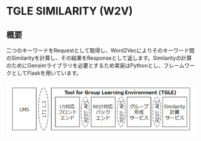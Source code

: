 # TGLE SIMILARITY (W2V)

## 概要

二つのキーワードをRequestとして取得し、Word2Vecによりそのキーワード間のSimilarityを計算し、その結果をResponseとして返します。Similarityの計算のためにGensimライブラリを必要とするため実装はPythonとし、フレームワークとしてFlaskを用いています。

![TGLEシステム構成図](TGLE.jpg)

